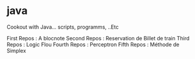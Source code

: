 # java
Cookout with Java... scripts, programms, ..Etc


First Repos :  A blocnote
Second Repos : Reservation de Billet de train
Third Repos : Logic Flou
Fourth Repos : Perceptron
Fifth Repos : Méthode de Simplex
